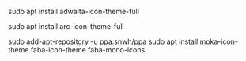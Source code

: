 sudo apt install adwaita-icon-theme-full

sudo apt install arc-icon-theme-full


sudo add-apt-repository -u ppa:snwh/ppa
sudo apt install moka-icon-theme faba-icon-theme faba-mono-icons
